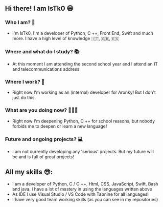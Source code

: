 ## Hi there! I am IsTk0 😄

### Who I am? 🧐
- I'm IsTk0, I'm a developer of Python, C ++, Front End, Swift and much more. I have a high level of knowledge 🇮🇹, 🇬🇧, 🇪🇸

### Where and what do I study? 📚
- At this moment I am attending the second school year and I attend an IT and telecommunications address

### Where I work? 🚀
- Right now I'm working as an (internal) developer for Aronky! But I don't just do this.

### What are you doing now? 🧑🏻‍💻
- Right now I'm deepening Python, C ++ for school reasons, but nobody forbids me to deepen or learn a new language!

### Future and ongoing projects? 💻
- I am not currently developing any 'serious' projects. But my future will be and is full of great projects!

## All my skills 😎:
- I am a developer of Python, C / C ++, Html, CSS, JavaScript, Swift, Bash and java. I have a lot of mastery in using the languages written above
- As IDE I use Visual Studio / VS Code with Tabnine for all languages!
- I have very good team working skills (as you can see in my repositories)

